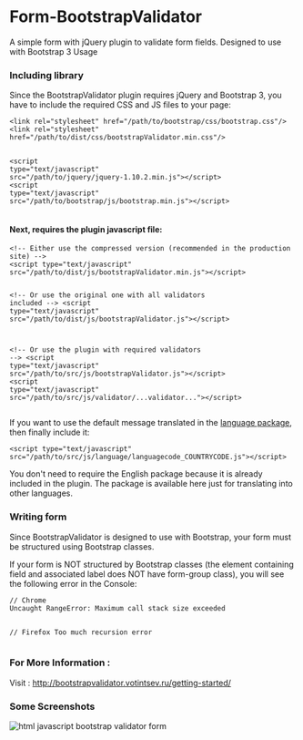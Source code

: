 # Form-BootstrapValidator
A simple form with jQuery plugin to validate form fields. Designed to use with Bootstrap 3
Usage
 <h3>Including library</h3>
        Since the BootstrapValidator plugin requires jQuery and Bootstrap 3, you have to include the required CSS and JS files to your page:

<div class="highlight"><pre><code class="language-html" data-lang="html"><span class="nt">&lt;link</span> <span class="na">rel=</span><span class="s">&quot;stylesheet&quot;</span> <span class="na">href=</span><span class="s">&quot;/path/to/bootstrap/css/bootstrap.css&quot;</span><span class="nt">/&gt;</span>
<span class="nt">&lt;link</span> <span class="na">rel=</span><span class="s">&quot;stylesheet&quot;</span> <span class="na">href=</span><span class="s">&quot;/path/to/dist/css/bootstrapValidator.min.css&quot;</span><span class="nt">/&gt;</span>

<span class="nt">&lt;script </span><span class="na">type=</span><span class="s">&quot;text/javascript&quot;</span> <span class="na">src=</span><span class="s">&quot;/path/to/jquery/jquery-1.10.2.min.js&quot;</span><span class="nt">&gt;&lt;/script&gt;</span>
<span class="nt">&lt;script </span><span class="na">type=</span><span class="s">&quot;text/javascript&quot;</span> <span class="na">src=</span><span class="s">&quot;/path/to/bootstrap/js/bootstrap.min.js&quot;</span><span class="nt">&gt;&lt;/script&gt;</span></code></pre></div>

 #### Next, requires the plugin javascript file:


<div class="highlight"><pre><code class="language-html" data-lang="html"><span class="c">&lt;!-- Either use the compressed version (recommended in the production site) --&gt;</span>
<span class="nt">&lt;script </span><span class="na">type=</span><span class="s">&quot;text/javascript&quot;</span> <span class="na">src=</span><span class="s">&quot;/path/to/dist/js/bootstrapValidator.min.js&quot;</span><span class="nt">&gt;&lt;/script&gt;</span>

<span class="c">&lt;!-- Or use the original one with all validators included --&gt;</span>
<span class="nt">&lt;script </span><span class="na">type=</span><span class="s">&quot;text/javascript&quot;</span> <span class="na">src=</span><span class="s">&quot;/path/to/dist/js/bootstrapValidator.js&quot;</span><span class="nt">&gt;&lt;/script&gt;</span>

<span class="c">&lt;!-- Or use the plugin with required validators --&gt;</span>
<span class="nt">&lt;script </span><span class="na">type=</span><span class="s">&quot;text/javascript&quot;</span> <span class="na">src=</span><span class="s">&quot;/path/to/src/js/bootstrapValidator.js&quot;</span><span class="nt">&gt;&lt;/script&gt;</span>
<span class="nt">&lt;script </span><span class="na">type=</span><span class="s">&quot;text/javascript&quot;</span> <span class="na">src=</span><span class="s">&quot;/path/to/src/js/validator/...validator...&quot;</span><span class="nt">&gt;&lt;/script&gt;</span></code></pre></div>

 <p>If you want to use the default message translated in the <a href="#language-package">language package</a>, then finally include it:</p>
        
<div class="highlight"><pre><code class="language-html" data-lang="html"><span class="nt">&lt;script </span><span class="na">type=</span><span class="s">&quot;text/javascript&quot;</span> <span class="na">src=</span><span class="s">&quot;/path/to/src/js/language/languagecode_COUNTRYCODE.js&quot;</span><span class="nt">&gt;&lt;/script&gt;</span></code></pre></div>

  You don't need to require the English package because it is already included in the plugin. The package is available here just for translating into other languages.
       
 <h3>Writing form</h3>
 <p>Since BootstrapValidator is designed to use with Bootstrap, your form must be structured using Bootstrap classes.</p>

   <p>If your form is NOT structured by Bootstrap classes (the element containing field and associated label does NOT have form-group class), you will see the following error in the Console:</p>
<div class="highlight"><pre><code class="language-html" data-lang="html">// Chrome
Uncaught RangeError: Maximum call stack size exceeded

// Firefox
Too much recursion error</code></pre></div>


<h3>For More Information :</h3>
<p>Visit : <a href="http://bootstrapvalidator.votintsev.ru/getting-started/">http://bootstrapvalidator.votintsev.ru/getting-started/</a></p>



<h3>Some Screenshots</h3>




![html javascript bootstrap validator form](https://cloud.githubusercontent.com/assets/24621701/25408966/f4ad1c2c-2a07-11e7-83de-c6221db5fea5.png)
